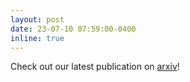 ```yaml
---
layout: post
date: 23-07-10 07:59:00-0400
inline: true
---
```


Check out our latest publication on [arxiv](https://arxiv.org/pdf/2306.15927.pdf)! 